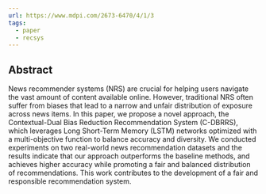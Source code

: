 ```yaml
---
url: https://www.mdpi.com/2673-6470/4/1/3
tags:
  - paper
  - recsys
---
```

## Abstract

News recommender systems (NRS) are crucial for helping users navigate the vast amount of content available online. However, traditional NRS often suffer from biases that lead to a narrow and unfair distribution of exposure across news items. In this paper, we propose a novel approach, the Contextual-Dual Bias Reduction Recommendation System (C-DBRRS), which leverages Long Short-Term Memory (LSTM) networks optimized with a multi-objective function to balance accuracy and diversity. We conducted experiments on two real-world news recommendation datasets and the results indicate that our approach outperforms the baseline methods, and achieves higher accuracy while promoting a fair and balanced distribution of recommendations. This work contributes to the development of a fair and responsible recommendation system.